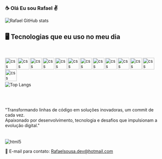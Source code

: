 ### ☕ Olá Eu sou Rafael ✌️ 

![Rafael GitHub stats](https://github-readme-stats.vercel.app/api?username=RafDev88&show_icons=true&theme=dracula)



## 🖥️ Tecnologias que eu uso no meu dia
<br/>


<div style="display:inline_block">
<img align="left" alt="css" width="38px" style="padding-rigth: 10px" src="https://cdn.jsdelivr.net/gh/devicons/devicon@latest/icons/html5/html5-original.svg" />
<img align="left" alt="css" width="38px" style="padding-rigth: 10px"  src="https://cdn.jsdelivr.net/gh/devicons/devicon@latest/icons/css3/css3-original.svg" />
<img align="left" alt="css" width="38px" style="padding-rigth: 10px" src="https://cdn.jsdelivr.net/gh/devicons/devicon@latest/icons/javascript/javascript-original.svg" />
<img align="left" alt="css" width="38px" style="padding-rigth: 10px" src="https://cdn.jsdelivr.net/gh/devicons/devicon@latest/icons/typescript/typescript-original.svg" />
<img align="left" alt="css" width="38px" style="padding-rigth: 10px" src="https://cdn.jsdelivr.net/gh/devicons/devicon@latest/icons/angular/angular-original.svg" />
<img align="left" alt="css" width="38px" style="padding-rigth: 10px" src="https://cdn.jsdelivr.net/gh/devicons/devicon@latest/icons/vuejs/vuejs-original.svg" />
<img align="left" alt="css" width="38px" style="padding-rigth: 10px" src="https://cdn.jsdelivr.net/gh/devicons/devicon@latest/icons/bootstrap/bootstrap-original.svg" />
<img align="left" alt="css" width="38px" style="padding-rigth: 10px" src="https://cdn.jsdelivr.net/gh/devicons/devicon@latest/icons/quasar/quasar-original.svg" />
<img align="left" alt="css" width="38px" style="padding-rigth: 10px" src="https://cdn.jsdelivr.net/gh/devicons/devicon@latest/icons/tailwindcss/tailwindcss-original.svg" />
<img align="left" alt="css" width="38px" style="padding-rigth: 10px" src="https://cdn.jsdelivr.net/gh/devicons/devicon@latest/icons/git/git-original.svg" />
<img align="left" alt="css" width="38px" style="padding-rigth: 10px" src="https://cdn.jsdelivr.net/gh/devicons/devicon@latest/icons/gitlab/gitlab-original-wordmark.svg" />
<img align="left" alt="css" width="38px" style="padding-rigth: 10px"  src="https://cdn.jsdelivr.net/gh/devicons/devicon@latest/icons/postgresql/postgresql-original.svg" />
<img align="left" alt="css" width="38px" style="padding-rigth: 10px" src="https://cdn.jsdelivr.net/gh/devicons/devicon@latest/icons/ubuntu/ubuntu-original.svg" />
          
 </div>
<br/>
<br/>

![Top Langs](https://github-readme-stats.vercel.app/api/top-langs/?username=RafDev88&hide_progress=true)


<br/>
<br/>
<br/>
"Transformando linhas de código em soluções inovadoras, um commit de cada vez. <br/>
Apaixonado por desenvolvimento, tecnologia e desafios que impulsionam a evolução digital."

<br/>
<br/>
           
<div style="display:inline_block"><br/>
<img align="center" alt="html5" src="https://img.shields.io/badge/Microsoft_Outlook-0078D4?style=for-the-badge&logo=microsoft-outlook&logoColor=white"/> 
 </div>

📧 E-mail para contato: Rafaelsousa.dev@hotmail.com 
